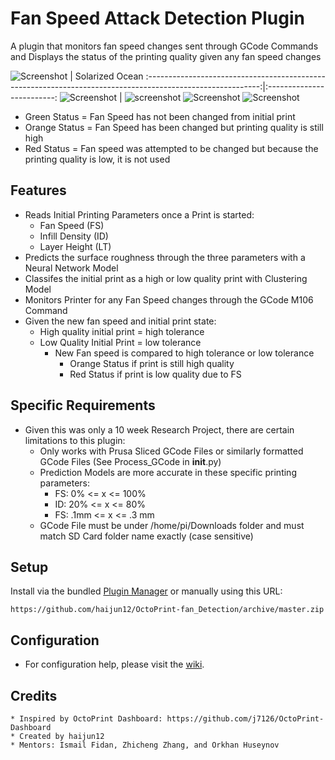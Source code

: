 Fan Speed Attack Detection Plugin
=========================

A plugin that monitors fan speed changes sent through GCode Commands
and Displays the status of the printing quality given any fan speed changes

![Screenshot](https://github.com/haijun12/OctoPrint-fan_Detection/blob/main/screenshots/green_status.png)
                                                                                                            |  Solarized Ocean
:----------------------------------------------------------------------------------------------------------:|:-------------------------:
![Screenshot](https://github.com/haijun12/OctoPrint-fan_Detection/blob/main/screenshots/orange_status.png)  |  ![screenshot](https://github.com/haijun12/OctoPrint-fan_Detection/blob/main/screenshots/red_status.png)
![Screenshot](https://github.com/haijun12/OctoPrint-fan_Detection/blob/main/screenshots/orange_status.png)
![Screenshot](https://github.com/haijun12/OctoPrint-fan_Detection/blob/main/screenshots/red_status.png)

* Green Status = Fan Speed has not been changed from initial print
* Orange Status = Fan Speed has been changed but printing quality is still high
* Red Status = Fan speed was attempted to be changed but because the printing quality is low, it is not used

## Features

* Reads Initial Printing Parameters once a Print is started:
    * Fan Speed (FS)
    * Infill Density (ID)
    * Layer Height (LT)
* Predicts the surface roughness through the three parameters with a Neural Network Model
* Classifes the initial print as a high or low quality print with Clustering Model
* Monitors Printer for any Fan Speed changes through the GCode M106 Command
* Given the new fan speed and initial print state:
    * High quality initial print = high tolerance 
    * Low Quality Initial Print = low tolerance
        * New Fan speed is compared to high tolerance or low tolerance
            * Orange Status if print is still high quality
            * Red Status if print is low quality due to FS 

## Specific Requirements

* Given this was only a 10 week Research Project, there are certain limitations to this plugin:
    * Only works with Prusa Sliced GCode Files or similarly formatted GCode Files (See Process_GCode in __init__.py)
    * Prediction Models are more accurate in these specific printing parameters:
        * FS: 0% <= x <= 100%
        * ID: 20% <= x <= 80%
        * FS: .1mm <= x <= .3 mm
    * GCode File must be under /home/pi/Downloads folder and must match SD Card folder name exactly (case sensitive)

## Setup

Install via the bundled [Plugin Manager](https://github.com/foosel/OctoPrint/wiki/Plugin:-Plugin-Manager) or manually using this URL:

    https://github.com/haijun12/OctoPrint-fan_Detection/archive/master.zip

## Configuration

* For configuration help, please visit the [wiki](https://github.com/j7126/OctoPrint-Dashboard/wiki).

## Credits
    * Inspired by OctoPrint Dashboard: https://github.com/j7126/OctoPrint-Dashboard
    * Created by haijun12
    * Mentors: Ismail Fidan, Zhicheng Zhang, and Orkhan Huseynov